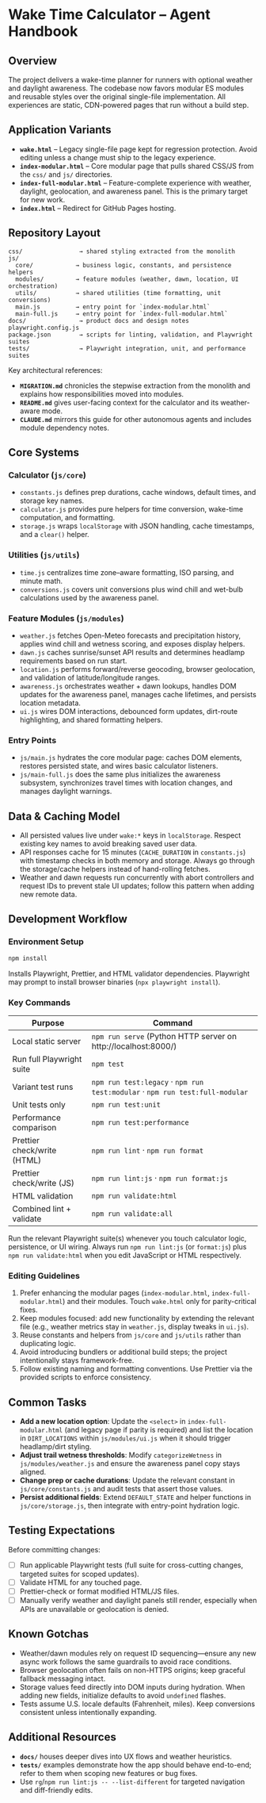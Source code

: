 # Wake Time Calculator – Agent Handbook

## Overview
The project delivers a wake-time planner for runners with optional weather and daylight awareness. The codebase now favors modular ES modules and reusable styles over the original single-file implementation. All experiences are static, CDN-powered pages that run without a build step.

## Application Variants
- **`wake.html`** – Legacy single-file page kept for regression protection. Avoid editing unless a change must ship to the legacy experience.
- **`index-modular.html`** – Core modular page that pulls shared CSS/JS from the `css/` and `js/` directories.
- **`index-full-modular.html`** – Feature-complete experience with weather, daylight, geolocation, and awareness panel. This is the primary target for new work.
- **`index.html`** – Redirect for GitHub Pages hosting.

## Repository Layout
```
css/                → shared styling extracted from the monolith
js/
  core/            → business logic, constants, and persistence helpers
  modules/         → feature modules (weather, dawn, location, UI orchestration)
  utils/           → shared utilities (time formatting, unit conversions)
  main.js          → entry point for `index-modular.html`
  main-full.js     → entry point for `index-full-modular.html`
docs/               → product docs and design notes
playwright.config.js
package.json        → scripts for linting, validation, and Playwright suites
tests/              → Playwright integration, unit, and performance suites
```

Key architectural references:
- **`MIGRATION.md`** chronicles the stepwise extraction from the monolith and explains how responsibilities moved into modules.
- **`README.md`** gives user-facing context for the calculator and its weather-aware mode.
- **`CLAUDE.md`** mirrors this guide for other autonomous agents and includes module dependency notes.

## Core Systems
### Calculator (`js/core`)
- `constants.js` defines prep durations, cache windows, default times, and storage key names.
- `calculator.js` provides pure helpers for time conversion, wake-time computation, and formatting.
- `storage.js` wraps `localStorage` with JSON handling, cache timestamps, and a `clear()` helper.

### Utilities (`js/utils`)
- `time.js` centralizes time zone–aware formatting, ISO parsing, and minute math.
- `conversions.js` covers unit conversions plus wind chill and wet-bulb calculations used by the awareness panel.

### Feature Modules (`js/modules`)
- `weather.js` fetches Open-Meteo forecasts and precipitation history, applies wind chill and wetness scoring, and exposes display helpers.
- `dawn.js` caches sunrise/sunset API results and determines headlamp requirements based on run start.
- `location.js` performs forward/reverse geocoding, browser geolocation, and validation of latitude/longitude ranges.
- `awareness.js` orchestrates weather + dawn lookups, handles DOM updates for the awareness panel, manages cache lifetimes, and persists location metadata.
- `ui.js` wires DOM interactions, debounced form updates, dirt-route highlighting, and shared formatting helpers.

### Entry Points
- `js/main.js` hydrates the core modular page: caches DOM elements, restores persisted state, and wires basic calculator listeners.
- `js/main-full.js` does the same plus initializes the awareness subsystem, synchronizes travel times with location changes, and manages daylight warnings.

## Data & Caching Model
- All persisted values live under `wake:*` keys in `localStorage`. Respect existing key names to avoid breaking saved user data.
- API responses cache for 15 minutes (`CACHE_DURATION` in `constants.js`) with timestamp checks in both memory and storage. Always go through the storage/cache helpers instead of hand-rolling fetches.
- Weather and dawn requests run concurrently with abort controllers and request IDs to prevent stale UI updates; follow this pattern when adding new remote data.

## Development Workflow
### Environment Setup
```bash
npm install
```
Installs Playwright, Prettier, and HTML validator dependencies. Playwright may prompt to install browser binaries (`npx playwright install`).

### Key Commands
| Purpose | Command |
| --- | --- |
| Local static server | `npm run serve` (Python HTTP server on http://localhost:8000/) |
| Run full Playwright suite | `npm test` |
| Variant test runs | `npm run test:legacy` · `npm run test:modular` · `npm run test:full-modular` |
| Unit tests only | `npm run test:unit` |
| Performance comparison | `npm run test:performance` |
| Prettier check/write (HTML) | `npm run lint` · `npm run format` |
| Prettier check/write (JS) | `npm run lint:js` · `npm run format:js` |
| HTML validation | `npm run validate:html` |
| Combined lint + validate | `npm run validate:all` |

Run the relevant Playwright suite(s) whenever you touch calculator logic, persistence, or UI wiring. Always run `npm run lint:js` (or `format:js`) plus `npm run validate:html` when you edit JavaScript or HTML respectively.

### Editing Guidelines
1. Prefer enhancing the modular pages (`index-modular.html`, `index-full-modular.html`) and their modules. Touch `wake.html` only for parity-critical fixes.
2. Keep modules focused: add new functionality by extending the relevant file (e.g., weather metrics stay in `weather.js`, display tweaks in `ui.js`).
3. Reuse constants and helpers from `js/core` and `js/utils` rather than duplicating logic.
4. Avoid introducing bundlers or additional build steps; the project intentionally stays framework-free.
5. Follow existing naming and formatting conventions. Use Prettier via the provided scripts to enforce consistency.

## Common Tasks
- **Add a new location option**: Update the `<select>` in `index-full-modular.html` (and legacy page if parity is required) and list the location in `DIRT_LOCATIONS` within `js/modules/ui.js` when it should trigger headlamp/dirt styling.
- **Adjust trail wetness thresholds**: Modify `categorizeWetness` in `js/modules/weather.js` and ensure the awareness panel copy stays aligned.
- **Change prep or cache durations**: Update the relevant constant in `js/core/constants.js` and audit tests that assert those values.
- **Persist additional fields**: Extend `DEFAULT_STATE` and helper functions in `js/core/storage.js`, then integrate with entry-point hydration logic.

## Testing Expectations
Before committing changes:
- [ ] Run applicable Playwright tests (full suite for cross-cutting changes, targeted suites for scoped updates).
- [ ] Validate HTML for any touched page.
- [ ] Prettier-check or format modified HTML/JS files.
- [ ] Manually verify weather and daylight panels still render, especially when APIs are unavailable or geolocation is denied.

## Known Gotchas
- Weather/dawn modules rely on request ID sequencing—ensure any new async work follows the same guardrails to avoid race conditions.
- Browser geolocation often fails on non-HTTPS origins; keep graceful fallback messaging intact.
- Storage values feed directly into DOM inputs during hydration. When adding new fields, initialize defaults to avoid `undefined` flashes.
- Tests assume U.S. locale defaults (Fahrenheit, miles). Keep conversions consistent unless intentionally expanding.

## Additional Resources
- **`docs/`** houses deeper dives into UX flows and weather heuristics.
- **`tests/`** examples demonstrate how the app should behave end-to-end; refer to them when scoping new features or bug fixes.
- Use `rg`/`npm run lint:js -- --list-different` for targeted navigation and diff-friendly edits.
